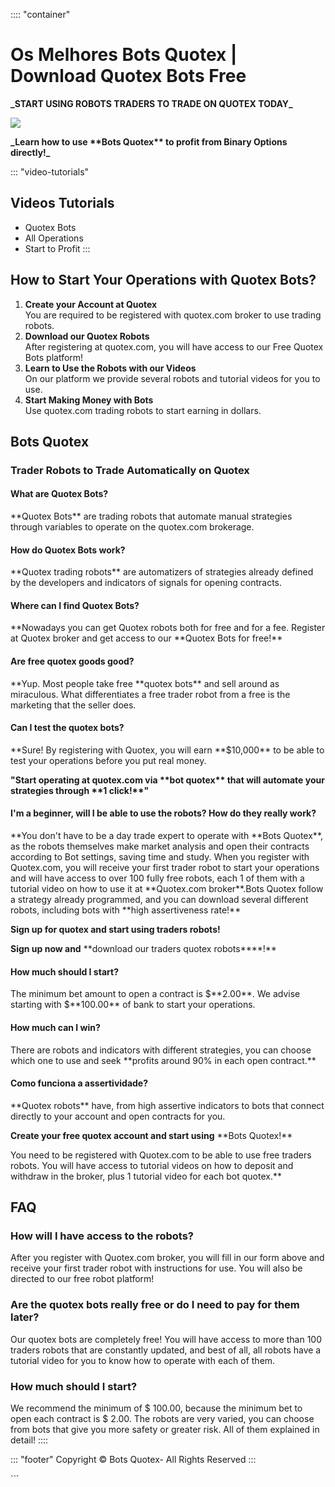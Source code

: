 :::: \"container\"
# Os Melhores Bots Quotex \| Download Quotex Bots Free

**\_START USING ROBOTS TRADERS TO TRADE ON QUOTEX TODAY\_**

[![](https://static.quotex.io/files/10_en/300_250.jpg)](https://traff.sbs/brokerqxlid)

**\_Learn how to use \*\*Bots Quotex\*\* to profit from Binary Options
directly!\_**

::: \"video-tutorials\"
## Videos Tutorials

-   Quotex Bots
-   All Operations
-   Start to Profit
:::

## How to Start Your Operations with Quotex Bots?

1.  **Create your Account at Quotex**\
    You are required to be registered with quotex.com broker to use
    trading robots.
2.  **Download our Quotex Robots**\
    After registering at quotex.com, you will have access to our Free
    Quotex Bots platform!
3.  **Learn to Use the Robots with our Videos**\
    On our platform we provide several robots and tutorial videos for
    you to use.
4.  **Start Making Money with Bots**\
    Use quotex.com trading robots to start earning in dollars.

## Bots Quotex

### Trader Robots to Trade Automatically on Quotex

#### What are Quotex Bots?

\*\*Quotex Bots\*\* are trading robots that automate manual strategies
through variables to operate on the quotex.com brokerage.

#### How do Quotex Bots work?

\*\*Quotex trading robots\*\* are automatizers of strategies already
defined by the developers and indicators of signals for opening
contracts.

#### Where can I find Quotex Bots?

\*\*Nowadays you can get Quotex robots both for free and for a fee.
Register at Quotex broker and get access to our \*\*Quotex Bots for
free!\*\*

#### Are free quotex goods good?

\*\*Yup. Most people take free \*\*quotex bots\*\* and sell around as
miraculous. What differentiates a free trader robot from a free is the
marketing that the seller does.

#### Can I test the quotex bots?

\*\*Sure! By registering with Quotex, you will earn \*\*\$10,000\*\* to
be able to test your operations before you put real money.

**"Start operating at quotex.com via \*\*bot quotex\*\* that will
automate your strategies through \*\*1 click!\*\*"**

#### I\'m a beginner, will I be able to use the robots? How do they really work?

\*\*You don\'t have to be a day trade expert to operate with \*\*Bots
Quotex\*\*, as the robots themselves make market analysis and open their
contracts according to Bot settings, saving time and study. When you
register with Quotex.com, you will receive your first trader robot to
start your operations and will have access to over 100 fully free
robots, each 1 of them with a tutorial video on how to use it at
\*\*Quotex.com broker\*\*.Bots Quotex follow a strategy already
programmed, and you can download several different robots, including
bots with \*\*high assertiveness rate!\*\*

**Sign up for quotex and start using traders robots!**

**Sign up now and** \*\*download our traders quotex robots\*\*\*\*!\*\*

#### How much should I start?

The minimum bet amount to open a contract is \$\*\*2.00\*\*. We advise
starting with \$\*\*100.00\*\* of bank to start your operations.

#### How much can I win?

There are robots and indicators with different strategies, you can
choose which one to use and seek \*\*profits around 90% in each open
contract.\*\*

#### Como funciona a assertividade?

\*\*Quotex robots\*\* have, from high assertive indicators to bots that
connect directly to your account and open contracts for you.

**Create your free quotex account and start using** \*\*Bots Quotex!\*\*

You need to be registered with Quotex.com to be able to use free traders
robots. You will have access to tutorial videos on how to deposit and
withdraw in the broker, plus 1 tutorial video for each bot quotex.\*\*

## FAQ

### How will I have access to the robots?

After you register with Quotex.com broker, you will fill in our form
above and receive your first trader robot with instructions for use. You
will also be directed to our free robot platform!

### Are the quotex bots really free or do I need to pay for them later?

Our quotex bots are completely free! You will have access to more than
100 traders robots that are constantly updated, and best of all, all
robots have a tutorial video for you to know how to operate with each of
them.

### How much should I start?

We recommend the minimum of \$ 100.00, because the minimum bet to open
each contract is \$ 2.00. The robots are very varied, you can choose
from bots that give you more safety or greater risk. All of them
explained in detail!
::::

::: \"footer\"
Copyright © Bots Quotex- All Rights Reserved
:::

\`\`\`

